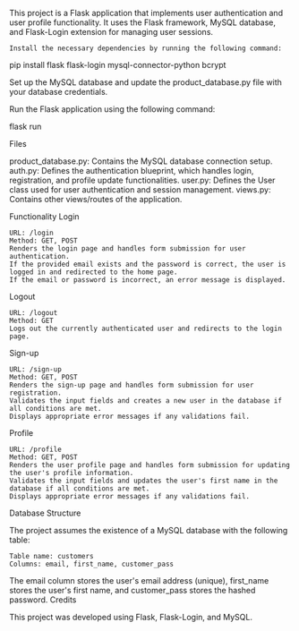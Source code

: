 This project is a Flask application that implements user authentication and user profile functionality. It uses the Flask framework, MySQL database, and Flask-Login extension for managing user sessions.

    Install the necessary dependencies by running the following command:

pip install flask flask-login mysql-connector-python bcrypt

Set up the MySQL database and update the product_database.py file with your database credentials.

Run the Flask application using the following command:

  flask run

Files

   product_database.py: Contains the MySQL database connection setup.
   auth.py: Defines the authentication blueprint, which handles login, registration, and profile update functionalities.
   user.py: Defines the User class used for user authentication and session management.
   views.py: Contains other views/routes of the application.

Functionality
Login

    URL: /login
    Method: GET, POST
    Renders the login page and handles form submission for user authentication.
    If the provided email exists and the password is correct, the user is logged in and redirected to the home page.
    If the email or password is incorrect, an error message is displayed.

Logout

    URL: /logout
    Method: GET
    Logs out the currently authenticated user and redirects to the login page.

Sign-up

    URL: /sign-up
    Method: GET, POST
    Renders the sign-up page and handles form submission for user registration.
    Validates the input fields and creates a new user in the database if all conditions are met.
    Displays appropriate error messages if any validations fail.

Profile

    URL: /profile
    Method: GET, POST
    Renders the user profile page and handles form submission for updating the user's profile information.
    Validates the input fields and updates the user's first name in the database if all conditions are met.
    Displays appropriate error messages if any validations fail.

Database Structure

The project assumes the existence of a MySQL database with the following table:

    Table name: customers
    Columns: email, first_name, customer_pass

The email column stores the user's email address (unique), first_name stores the user's first name, and customer_pass stores the hashed password.
Credits

This project was developed using Flask, Flask-Login, and MySQL.
